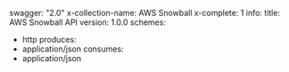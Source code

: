 swagger: "2.0"
x-collection-name: AWS Snowball
x-complete: 1
info:
  title: AWS Snowball API
  version: 1.0.0
schemes:
- http
produces:
- application/json
consumes:
- application/json